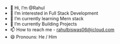 - 👋 Hi, I’m @Rahul
- 👀 I’m interested in Full Stack Development
- 🌱 I’m currently learning  Mern stack
- 💞️ I’m currently Building Projects
- 📫 How to reach me - rahulbiswas06@icloud.com
- 😄 Pronouns: He / Him


